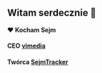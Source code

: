 ## Witam serdecznie 👋

**❤️ Kocham Sejm**

#### CEO [vimedia](https://im-vi.github.io)

#### Twórca [SejmTracker](https://sejmtracker.github.io)
